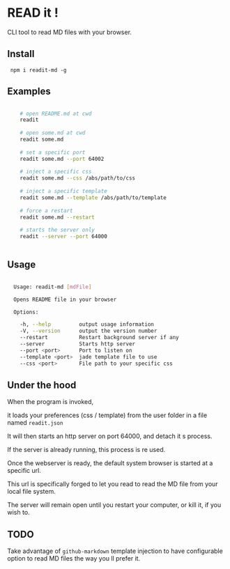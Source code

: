 # READ it !

CLI tool to read MD files with your browser.

## Install

``` npm i readit-md -g```

## Examples

```sh

    # open README.md at cwd
    readit 
    
    # open some.md at cwd
    readit some.md
    
    # set a specific port
    readit some.md --port 64002
    
    # inject a specific css
    readit some.md --css /abs/path/to/css
    
    # inject a specific template
    readit some.md --template /abs/path/to/template
    
    # force a restart
    readit some.md --restart
    
    # starts the server only
    readit --server --port 64000
    
```

## Usage

```sh

  Usage: readit-md [mdFile]

  Opens README file in your browser

  Options:

    -h, --help         output usage information
    -V, --version      output the version number
    --restart          Restart background server if any
    --server           Starts http server
    --port <port>      Port to listen on
    --template <port>  jade template file to use
    --css <port>       File path to your specific css

```

## Under the hood

When the program is invoked, 

it loads your preferences (css / template) from the user folder 
in a file named ```readit.json```

It will then starts an http server on port 64000,
and detach it s process.

If the server is already running, this process is re used.

Once the webserver is ready, the default system browser is started at a specific url.

This url is specifically forged to let you read to read the MD file from your local file system.

The server will remain open until you restart your computer,
or kill it, if you wish to.

## TODO

Take advantage of ```github-markdown``` template injection 
to have configurable option to read MD files the way you ll prefer it.
